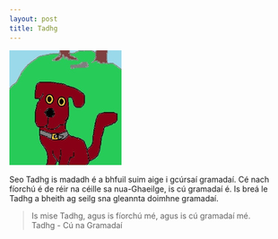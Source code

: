 ```yaml
---
layout: post
title: Tadhg
---
```



![](tadhg.jpg)

Seo Tadhg is madadh é a bhfuil suim aige i gcúrsaí gramadaí. Cé 
nach fíorchú é de réir na céille sa nua-Ghaeilge, is cú gramadaí 
é. Is breá le Tadhg a bheith ag seilg sna gleannta doimhne gramadaí.

> Is mise Tadhg, agus is fíorchú mé, agus is cú gramadaí mé.  
> Tadhg - Cú na Gramadaí
